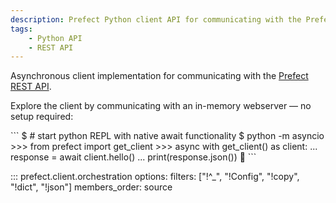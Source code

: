 ```yaml
---
description: Prefect Python client API for communicating with the Prefect REST API.
tags:
    - Python API
    - REST API
---
```


Asynchronous client implementation for communicating with the [Prefect REST API](/2.11.5/api-ref/rest-api/).

Explore the client by communicating with an in-memory webserver &mdash; no setup required:

<div class="terminal">
```
$ # start python REPL with native await functionality
$ python -m asyncio
>>> from prefect import get_client
>>> async with get_client() as client:
...     response = await client.hello()
...     print(response.json())
👋
```
</div>

::: prefect.client.orchestration
    options:
      filters: ["!^_", "!Config", "!copy", "!dict", "!json"]
      members_order: source
